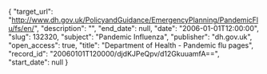 {
  "target_url": "http://www.dh.gov.uk/PolicyandGuidance/EmergencyPlanning/PandemicFlu/fs/en/", 
  "description": "", 
  "end_date": null, 
  "date": "2006-01-01T12:00:00", 
  "slug": 132320, 
  "subject": "Pandemic Influenza", 
  "publisher": "dh.gov.uk", 
  "open_access": true, 
  "title": "Department of Health - Pandemic flu pages", 
  "record_id": "20060101T120000/djdKJPeQpv/d12GkuuamfA==", 
  "start_date": null
}

